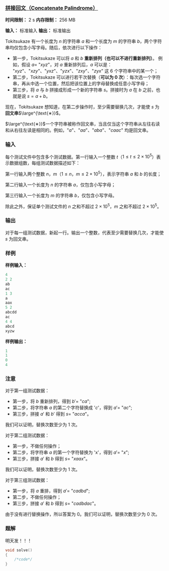 ### [拼接回文（Concatenate‌ Palindrome）](https://ac.nowcoder.com/acm/contest/95336/D)

**时间限制：** 2 s
**内存限制：** 256 MB

**输入：** 标准输入
**输出：** 标准输出



Tokitsukaze 有一个长度为 $n$ 的字符串 $a$ 和一个长度为 $m$ 的字符串 $b$，两个字符串均仅包含小写字母。随后，依次进行以下操作：

* 第一步，Tokitsukaze 可以将 $a$ 和 $b$ **重新排列（也可以不进行重新排列）**。
	例如，假设 $a =$ "$xyz$"，对 $a$ 重新排列后，$a$ 可以是：
	"$xyz$"、"$xzy$"、"$yxz$"、"$yzx$"、"$zxy$"、"$zyx$" 这 $6$ 个字符串中的某一个；
* 第二步，Tokitsukaze 可以进行若干次替换（**可以为 $0$ 次**）：每次选一个字符串，再从中选一个位置，然后把该位置上的字母替换成任意小写字母；
* 第三步，将 $a$ 与 $b$ 拼接成形成一个新的字符串 $s$。拼接时为 $a$ 在 $b$ 之前，也就是说 $s = a + b$。

现在，Tokitsukaze 想知道，在第二步操作时，至少需要替换几次，才能使 $s$ 为 **回文串**$\large^{\text{∗}}$。



$\large^{\text{∗}}$一个字符串被称作回文串，当且仅当这个字符串从左往右读和从右往左读是相同的。例如，"$a$"、"$aa$"、"$aba$"、"$caac$" 均是回文串。









### 输入

每个测试文件中包含多个测试数据。第一行输入一个整数 $t$（$1 \leq t \leq 2 \times 10^5$）表示数据组数，每组测试数据描述如下：

第一行输入两个整数 $n$，$m$（$1 \leq n$，$m \leq 2 \times 10^5$），表示字符串 $a$ 和 $b$ 的长度；

第二行输入一个长度为 $n$ 的字符串 $a$，仅包含小写字母；

第三行输入一个长度为 $m$ 的字符串 $b$，仅包含小写字母。

除此之外，保证单个测试文件的 $n$ 之和不超过 $2 \times 10^5$，$m$ 之和不超过 $2 \times 10^5$。



### 输出

对于每一组测试数据，新起一行。输出一个整数，代表至少需要替换几次，才能使 $s$ 为回文串。





### 样例

**样例输入：**

```cpp
4
2 2
ab
ac
1 3
a
aax
5 2
abcdd
ac
4 4
abcd
xyzw
```



**样例输出：**

```cpp
1
1
0
4
```





### 注意

对于第一组测试数据：

*   第一步，将 $b$ 重新排列，得到 $b' =$ "$ca$";
*   第二步，将字符串 $a$ 的第二个字符替换成 '$c$'，得到 $a' =$ "$ac$";
*   第三步，拼接 $a'$ 和 $b'$ 得到 $s =$ "$acca$"。

我们可以证明，替换次数至少为 $1$ 次。



对于第二组测试数据：

*   第一步，不做任何操作；
*   第二步，将字符串 $a$ 的第一个字符替换为 'x'，得到 $a' =$ "$x$";
*   第三步，拼接 $a'$ 和 $b$ 得到 $s =$ "$xaax$"。

我们可以证明，替换次数至少为 $1$ 次。



对于第三组测试数据：

*   第一步，将 $a$ 重排，得到 $a' =$ "$cadbd$";
*   第二步，不做任何操作；
*   第三步，拼接 $a'$ 和 $b$ 得到 $s =$ "$cadbdac$"。

由于没有进行替换操作，所以答案为 $0$。我们可以证明，替换次数至少为 $0$ 次。





### 题解

明天发！！！



```cpp
void solve()
{
	/*code*/
}
```